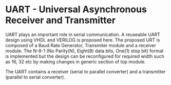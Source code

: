 # UART - Universal Asynchronous Receiver and Transmitter

UART plays an important role in serial communication. A reuseable UART design using VHDL and VERILOG is proposed here. The proposed URT is composed of a Baud Rate Generator, Transmiter module and a receiver module. The N-8-1 (No Parity(N), Eight(8) data bits, One(1) stop bit) format is implemented but the design can be reconfigured for required width such as 16, 32 etc by making changes in generic section of top module.

The UART contains a receiver (serial to parallel converter) and a transmitter (parallel to serial converter). 


